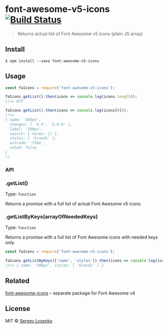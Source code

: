 # font-awesome-v5-icons [![Build Status](https://travis-ci.org/soul-wish/font-awesome-v5-icons.svg?branch=master)](https://travis-ci.org/soul-wish/font-awesome-v5-icons)

> Returns actual list of Font Awesome v5 icons (plain JS array)


## Install

```
$ npm install --save font-awesome-v5-icons
```


## Usage

```js
const faIcons = require('font-awesome-v5-icons');

faIcons.getList().then(icons => console.log(icons.length));
//=> 875

faIcons.getList().then(icons => console.log(icons[0]));
/*=>
{ name: '500px',
  changes: [ '4.4', '5.0.0' ],
  label: '500px',
  search: { terms: [] },
  styles: [ 'brands' ],
  unicode: 'f26e',
  voted: false
}
*/
```

### API

### .getList()

Type: `function`

Returns a promise with a full list of actual Font Awesome v5 icons.

### .getListByKeys(arrayOfNeededKeys)

Type: `function`

Returns a promise with a full list of Font Awesome icons with needed keys only.

```js
const faIcons = require('font-awesome-v5-icons');

faIcons.getListByKeys(['name', 'styles']).then(icons => console.log(icons[0]));
//=> { name: '500px', styles: [ 'brands' ] }
```

## Related

[font-awesome-icons](https://github.com/soul-wish/font-awesome-icons) – separate package for Font Awesome v4

## License

MIT © [Sergey Lysenko](http://soulwish.info)
